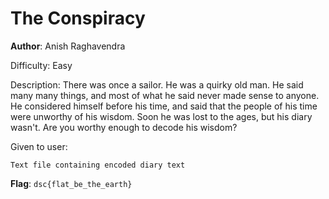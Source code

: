 # The Conspiracy

**Author**: Anish Raghavendra

Difficulty: Easy

Description:
There was once a sailor. He was a quirky old man. He said many many things, and most of what he said never made sense to anyone. He considered himself before his time, and said that the people of his time were unworthy of his wisdom. Soon he was lost to the ages, but his diary wasn't. Are you worthy enough to decode his wisdom?

Given to user:

    Text file containing encoded diary text

**Flag**: `dsc{flat_be_the_earth}`
